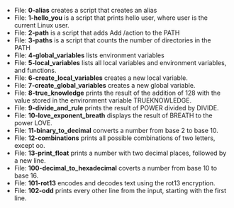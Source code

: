* File: **0-alias** creates a script that creates an alias
* File: **1-hello_you** is a script that prints hello user, where user is the current Linux user.
* File: **2-path** is a script that adds Add /action to the PATH
* File: **3-paths** is a script that counts the number of directories in the PATH
* File: **4-global_variables** lists environment variables
* File: **5-local_variables** lists all local variables and environment variables, and functions.
* File: **6-create_local_variables** creates a new local variable.
* File: **7-create_global_variables** creates a new global variable.
* File: **8-true_knowledge** prints the result of the addition of 128 with the value stored in the environment variable TRUEKNOWLEDGE.
* File: **9-divide_and_rule** prints the result of POWER divided by DIVIDE.
* File: **10-love_exponent_breath** displays the result of BREATH to the power LOVE.
* File: **11-binary_to_decimal** converts a number from base 2 to base 10.
* File: **12-combinations** prints all possible combinations of two letters, except oo.
* File: **13-print_float** prints a number with two decimal places, followed by a new line.
* File: **100-decimal_to_hexadecimal** coverts a number from base 10 to base 16.
* File: **101-rot13** encodes and decodes text using the rot13 encryption.
* File: **102-odd** prints every other line from the input, starting with the first line. 
